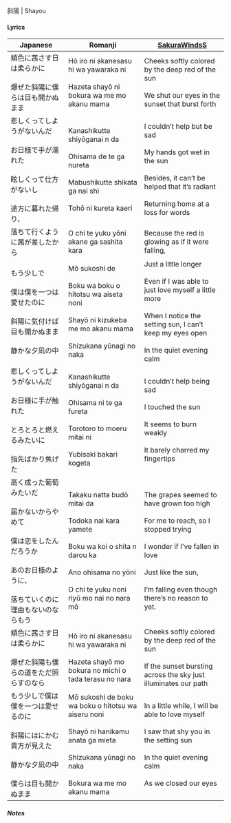 斜陽 | Shayou
#### Lyrics

| Japanese                                                                                   | Romanji                                                                                                                                                                    | [SakuraWindsS](https://docs.google.com/document/d/11wYXpddU4RgqG3VMCclJVFiLiScBnnV5sQNWxHh8qQM/)                                                                                                               |
| ------------------------------------------------------------------------------------------ | -------------------------------------------------------------------------------------------------------------------------------------------------------------------------- | -------------------------------------------------------------------------------------------------------------------------------------------------------------------------------------------------------------- |
| 頬色に茜さす日は柔らかに<br><br>爆ぜた斜陽に僕らは目も開かぬまま                                                       | Hō iro ni akanesasu hi wa yawaraka ni<br><br>Hazeta shayō ni bokura wa me mo akanu mama                                                                                    | Cheeks softly colored by the deep red of the sun<br><br>We shut our eyes in the sunset that burst forth                                                                                                        |
| 悲しくってしようがないんだ<br><br>お日様で手が濡れた<br><br>眩しくって仕方がないし<br><br>途方に暮れた帰り、                         | Kanashikutte shiyōganai n da<br><br>Ohisama de te ga nureta<br><br>Mabushikutte shikata ga nai shi<br><br>Tohō ni kureta kaeri                                             | I couldn’t help but be sad<br><br>My hands got wet in the sun<br><br>Besides, it can’t be helped that it’s radiant<br><br>Returning home at a loss for words                                                   |
| 落ちて行くように茜が差したから                                                                            | O chi te yuku yōni akane ga sashita kara                                                                                                                                   | Because the red is glowing as if it were falling,                                                                                                                                                              |
| もう少しで<br><br>僕は僕を一つは愛せたのに<br><br>斜陽に気付けば目も開かぬまま<br><br>静かな夕凪の中                             | Mō sukoshi de<br><br>Boku wa boku o hitotsu wa aiseta noni<br><br>Shayō ni kizukeba me mo akanu mama<br><br>Shizukana yūnagi no naka                                       | Just a little longer<br><br>Even if I was able to just love myself a little more<br><br>When I notice the setting sun, I can’t keep my eyes open<br><br>In the quiet evening calm                              |
| 悲しくってしようがないんだ<br><br>お日様に手が触れた<br><br>とろとろと燃えるみたいに<br><br>指先ばかり焦げた                         | Kanashikutte shiyōganai n da<br><br>Ohisama ni te ga fureta<br><br>Torotoro to moeru mitai ni<br><br>Yubisaki bakari kogeta                                                | I couldn’t help being sad<br><br>I touched the sun<br><br>It seems to burn weakly<br><br>It barely charred my fingertips                                                                                       |
| 高く成った葡萄みたいだ<br><br>届かないからやめて<br><br>僕は恋をしたんだろうか<br><br>あのお日様のように、<br><br>落ちていくのに理由もないのならもう | Takaku natta budō mitai da<br><br>Todoka nai kara yamete<br><br>Boku wa koi o shita n darou ka<br><br>Ano ohisama no yōni<br><br>O chi te yuku noni riyū mo nai no nara mō | The grapes seemed to have grown too high<br><br>For me to reach, so I stopped trying<br><br>I wonder if I’ve fallen in love<br><br>Just like the sun,<br><br>I’m falling even though there’s no reason to yet. |
| 頬色に茜さす日は柔らかに<br><br>爆ぜた斜陽も僕らの道をただ照らすのなら                                                    | Hō iro ni akanesasu hi wa yawaraka ni<br><br>Hazeta shayō mo bokura no michi o tada terasu no nara                                                                         | Cheeks softly colored by the deep red of the sun<br><br>If the sunset bursting across the sky just illuminates our path                                                                                        |
| もう少しで僕は僕を一つは愛せるのに<br><br>斜陽にはにかむ貴方が見えた<br><br>静かな夕凪の中<br><br>僕らは目も開かぬまま                    | Mō sukoshi de boku wa boku o hitotsu wa aiseru noni<br><br>Shayō ni hanikamu anata ga mieta<br><br>Shizukana yūnagi no naka<br><br>Bokura wa me mo akanu mama              | In a little while, I will be able to love myself<br><br>I saw that shy you in the setting sun<br><br>In the quiet evening calm<br><br>As we closed our eyes                                                    |
##### Notes
>